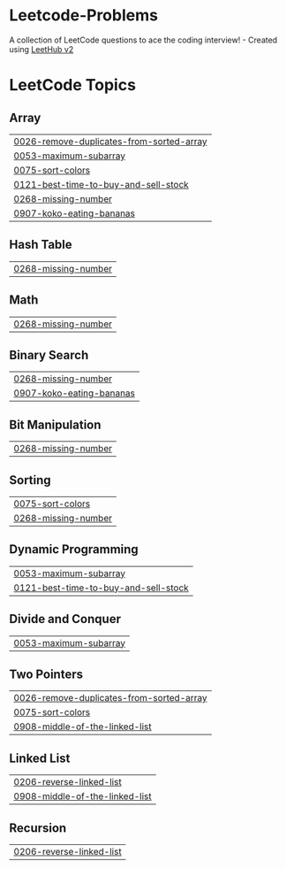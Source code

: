 # Leetcode-Problems
A collection of LeetCode questions to ace the coding interview! - Created using [LeetHub v2](https://github.com/arunbhardwaj/LeetHub-2.0)

<!---LeetCode Topics Start-->
# LeetCode Topics
## Array
|  |
| ------- |
| [0026-remove-duplicates-from-sorted-array](https://github.com/aanandmrh222/Leetcode-Problems/tree/master/0026-remove-duplicates-from-sorted-array) |
| [0053-maximum-subarray](https://github.com/aanandmrh222/Leetcode-Problems/tree/master/0053-maximum-subarray) |
| [0075-sort-colors](https://github.com/aanandmrh222/Leetcode-Problems/tree/master/0075-sort-colors) |
| [0121-best-time-to-buy-and-sell-stock](https://github.com/aanandmrh222/Leetcode-Problems/tree/master/0121-best-time-to-buy-and-sell-stock) |
| [0268-missing-number](https://github.com/aanandmrh222/Leetcode-Problems/tree/master/0268-missing-number) |
| [0907-koko-eating-bananas](https://github.com/aanandmrh222/Leetcode-Problems/tree/master/0907-koko-eating-bananas) |
## Hash Table
|  |
| ------- |
| [0268-missing-number](https://github.com/aanandmrh222/Leetcode-Problems/tree/master/0268-missing-number) |
## Math
|  |
| ------- |
| [0268-missing-number](https://github.com/aanandmrh222/Leetcode-Problems/tree/master/0268-missing-number) |
## Binary Search
|  |
| ------- |
| [0268-missing-number](https://github.com/aanandmrh222/Leetcode-Problems/tree/master/0268-missing-number) |
| [0907-koko-eating-bananas](https://github.com/aanandmrh222/Leetcode-Problems/tree/master/0907-koko-eating-bananas) |
## Bit Manipulation
|  |
| ------- |
| [0268-missing-number](https://github.com/aanandmrh222/Leetcode-Problems/tree/master/0268-missing-number) |
## Sorting
|  |
| ------- |
| [0075-sort-colors](https://github.com/aanandmrh222/Leetcode-Problems/tree/master/0075-sort-colors) |
| [0268-missing-number](https://github.com/aanandmrh222/Leetcode-Problems/tree/master/0268-missing-number) |
## Dynamic Programming
|  |
| ------- |
| [0053-maximum-subarray](https://github.com/aanandmrh222/Leetcode-Problems/tree/master/0053-maximum-subarray) |
| [0121-best-time-to-buy-and-sell-stock](https://github.com/aanandmrh222/Leetcode-Problems/tree/master/0121-best-time-to-buy-and-sell-stock) |
## Divide and Conquer
|  |
| ------- |
| [0053-maximum-subarray](https://github.com/aanandmrh222/Leetcode-Problems/tree/master/0053-maximum-subarray) |
## Two Pointers
|  |
| ------- |
| [0026-remove-duplicates-from-sorted-array](https://github.com/aanandmrh222/Leetcode-Problems/tree/master/0026-remove-duplicates-from-sorted-array) |
| [0075-sort-colors](https://github.com/aanandmrh222/Leetcode-Problems/tree/master/0075-sort-colors) |
| [0908-middle-of-the-linked-list](https://github.com/aanandmrh222/Leetcode-Problems/tree/master/0908-middle-of-the-linked-list) |
## Linked List
|  |
| ------- |
| [0206-reverse-linked-list](https://github.com/aanandmrh222/Leetcode-Problems/tree/master/0206-reverse-linked-list) |
| [0908-middle-of-the-linked-list](https://github.com/aanandmrh222/Leetcode-Problems/tree/master/0908-middle-of-the-linked-list) |
## Recursion
|  |
| ------- |
| [0206-reverse-linked-list](https://github.com/aanandmrh222/Leetcode-Problems/tree/master/0206-reverse-linked-list) |
<!---LeetCode Topics End-->